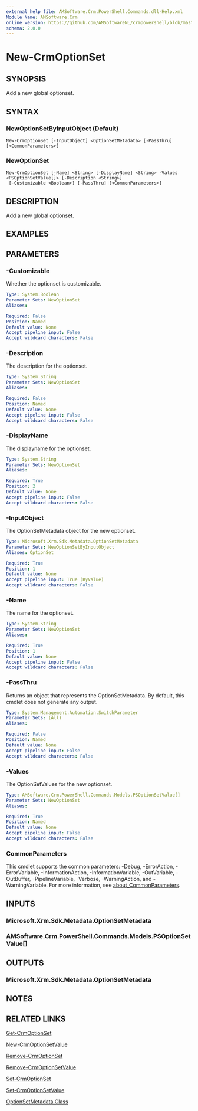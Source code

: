 ```yaml
---
external help file: AMSoftware.Crm.PowerShell.Commands.dll-Help.xml
Module Name: AMSoftware.Crm
online version: https://github.com/AMSoftwareNL/crmpowershell/blob/master/docs/New-CrmOptionSet.md
schema: 2.0.0
---
```


# New-CrmOptionSet

## SYNOPSIS
Add a new global optionset.

## SYNTAX

### NewOptionSetByInputObject (Default)
```
New-CrmOptionSet [-InputObject] <OptionSetMetadata> [-PassThru] [<CommonParameters>]
```

### NewOptionSet
```
New-CrmOptionSet [-Name] <String> [-DisplayName] <String> -Values <PSOptionSetValue[]> [-Description <String>]
 [-Customizable <Boolean>] [-PassThru] [<CommonParameters>]
```

## DESCRIPTION
Add a new global optionset.

## EXAMPLES

## PARAMETERS

### -Customizable
Whether the optionset is customizable.

```yaml
Type: System.Boolean
Parameter Sets: NewOptionSet
Aliases:

Required: False
Position: Named
Default value: None
Accept pipeline input: False
Accept wildcard characters: False
```

### -Description
The description for the optionset.

```yaml
Type: System.String
Parameter Sets: NewOptionSet
Aliases:

Required: False
Position: Named
Default value: None
Accept pipeline input: False
Accept wildcard characters: False
```

### -DisplayName
The displayname for the optionset.

```yaml
Type: System.String
Parameter Sets: NewOptionSet
Aliases:

Required: True
Position: 2
Default value: None
Accept pipeline input: False
Accept wildcard characters: False
```

### -InputObject
The OptionSetMetadata object for the new optionset.

```yaml
Type: Microsoft.Xrm.Sdk.Metadata.OptionSetMetadata
Parameter Sets: NewOptionSetByInputObject
Aliases: OptionSet

Required: True
Position: 1
Default value: None
Accept pipeline input: True (ByValue)
Accept wildcard characters: False
```

### -Name
The name for the optionset.

```yaml
Type: System.String
Parameter Sets: NewOptionSet
Aliases:

Required: True
Position: 1
Default value: None
Accept pipeline input: False
Accept wildcard characters: False
```

### -PassThru
Returns an object that represents the OptionSetMetadata. By default, this cmdlet does not generate any output.

```yaml
Type: System.Management.Automation.SwitchParameter
Parameter Sets: (All)
Aliases:

Required: False
Position: Named
Default value: None
Accept pipeline input: False
Accept wildcard characters: False
```

### -Values
The OptionSetValues for the new optionset.

```yaml
Type: AMSoftware.Crm.PowerShell.Commands.Models.PSOptionSetValue[]
Parameter Sets: NewOptionSet
Aliases:

Required: True
Position: Named
Default value: None
Accept pipeline input: False
Accept wildcard characters: False
```

### CommonParameters
This cmdlet supports the common parameters: -Debug, -ErrorAction, -ErrorVariable, -InformationAction, -InformationVariable, -OutVariable, -OutBuffer, -PipelineVariable, -Verbose, -WarningAction, and -WarningVariable. For more information, see [about_CommonParameters](http://go.microsoft.com/fwlink/?LinkID=113216).

## INPUTS

### Microsoft.Xrm.Sdk.Metadata.OptionSetMetadata

### AMSoftware.Crm.PowerShell.Commands.Models.PSOptionSetValue[]

## OUTPUTS

### Microsoft.Xrm.Sdk.Metadata.OptionSetMetadata

## NOTES

## RELATED LINKS

[Get-CrmOptionSet](Get-CrmOptionSet.md)

[New-CrmOptionSetValue](New-CrmOptionSetValue.md)

[Remove-CrmOptionSet](Remove-CrmOptionSet.md)

[Remove-CrmOptionSetValue](Remove-CrmOptionSetValue.md)

[Set-CrmOptionSet](Set-CrmOptionSet.md)

[Set-CrmOptionSetValue](Set-CrmOptionSetValue.md)

[OptionSetMetadata Class](https://docs.microsoft.com/en-us/dotnet/api/microsoft.xrm.sdk.metadata.optionsetmetadata)
